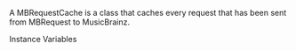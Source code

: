A MBRequestCache is a class that caches every request that has been sent from MBRequest to MusicBrainz.

Instance Variables
